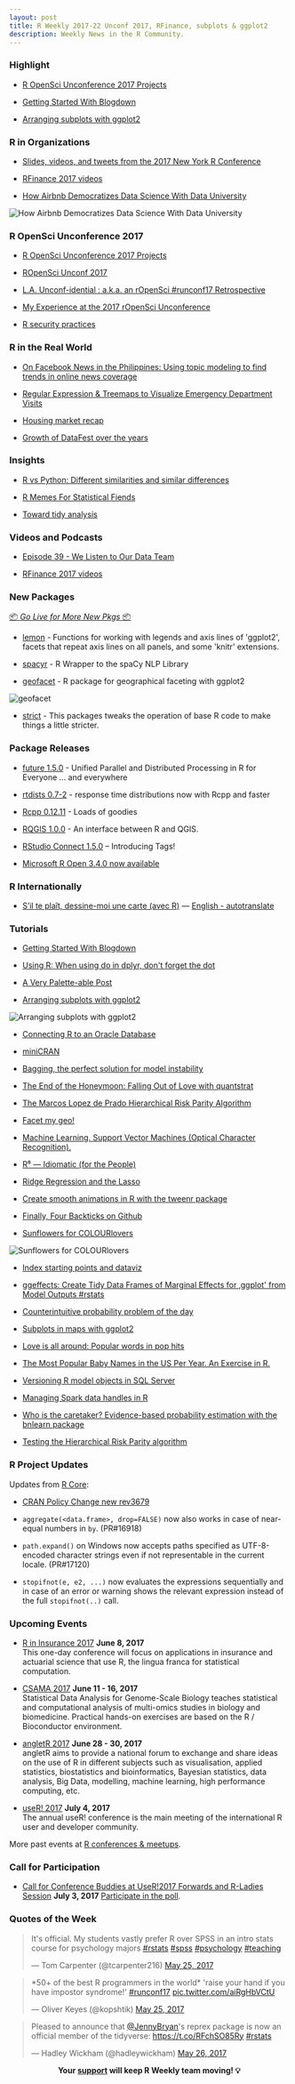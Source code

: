```yaml
---
layout: post
title: R Weekly 2017-22 Unconf 2017, RFinance, subplots & ggplot2
description: Weekly News in the R Community.
---
```


###  Highlight

+ [R OpenSci Unconference 2017 Projects](https://ropenscilabs.github.io/runconf17-projects/)

+ [Getting Started With Blogdown](https://www.znmeb.mobi/2017/05/12/getting-started-with-blogdown/)

+ [Arranging subplots with ggplot2](https://ikashnitsky.github.io/2017/align-six-maps/)

###  R in Organizations

+ [Slides, videos, and tweets from the 2017 New York R Conference](http://varianceexplained.org/r/nyr-conference/)

+ [RFinance 2017 videos](https://channel9.msdn.com/events/RFinance/RFinance-2017)

+ [How Airbnb Democratizes Data Science With Data University](https://medium.com/airbnb-engineering/how-airbnb-democratizes-data-science-with-data-university-3eccc71e073a?source=rss----53c7c27702d5--data_science)

![How Airbnb Democratizes Data Science With Data University](https://raw.githubusercontent.com/rweekly/image/master/2017-03/airbnb-data.png)

###  R OpenSci Unconference 2017

+ [R OpenSci Unconference 2017 Projects](https://ropenscilabs.github.io/runconf17-projects/)

+ [ROpenSci Unconf 2017](http://kbroman.org/blog/2017/05/27/ropensci-unconf-2017/)

+ [L.A. Unconf-idential : a.k.a. an rOpenSci #runconf17 Retrospective](https://rud.is/b/2017/05/28/l-a-unconf-idential-a-k-a-an-ropensci-runconf17-retrospective/)

+ [My Experience at the 2017 rOpenSci Unconference](https://jasdumas.github.io/2017-05-28-runconf17-experience/)

+ [R security practices](https://ropenscilabs.github.io/r-security-practices/index.html)

###  R in the Real World

+ [On Facebook News in the Philippines: Using topic modeling to find trends in online news coverage](http://www.tjpalanca.com/2017/03/facebook-news-topic-modeling.html)

+ [Regular Expression & Treemaps to Visualize Emergency Department Visits](https://incidental-ideas.org/2017/05/25/regular-expression-treemaps-to-visualize-emergency-department-visits/)

+ [Housing market recap](http://lenkiefer.github.io/2017/05/25/week-in-review)

+ [Growth of DataFest over the years ](https://rviews.rstudio.com/2017/05/24/growth-of-datafest-over-the-years/)

###  Insights

+ [R vs Python: Different similarities and similar differences](https://gigadom.wordpress.com/2017/05/22/r-vs-python-different-similarities-and-similar-differences/)

+ [R Memes For Statistical Fiends](https://www.facebook.com/Rmemes0)

+ [Toward tidy analysis](https://simplystatistics.org/2017/05/24/toward-tidy-analysis/)

###  Videos and Podcasts

+ [Episode 39 - We Listen to Our Data Team](https://soundcloud.com/nssd-podcast/episode-39-we-listen-to-our-data-team)

+ [RFinance 2017 videos](https://channel9.msdn.com/events/RFinance/RFinance-2017)

###  New Packages

<p class="added-hostname"><a href="https://rweekly.org/live" target="_blank" class="externalLink">📦 <i>Go Live for More New Pkgs</i> 📦</a></p>

+ [lemon](https://github.com/stefanedwards/lemon) - Functions for working with legends and axis lines of 'ggplot2', facets that repeat axis lines on all panels, and some 'knitr' extensions.

+ [spacyr](http://github.com/kbenoit/spacyr) - R Wrapper to the spaCy NLP Library

+ [geofacet](https://github.com/hafen/geofacet) - 
R package for geographical faceting with ggplot2

![geofacet](https://raw.githubusercontent.com/rweekly/image/master/2017-03/us_map.png)

+ [strict](https://github.com/hadley/strict) - This packages tweaks the operation of base R code to make things a little stricter.

###  Package Releases

+ [future 1.5.0](http://cran.r-project.org/package=future) - Unified Parallel and Distributed Processing in R for Everyone ... and everywhere

+ [rtdists 0.7-2](http://singmann.org/rtdists-0-7-2-response-time-distributions-now-with-rcpp-and-faster/) - response time distributions now with Rcpp and faster

+ [Rcpp 0.12.11](http://dirk.eddelbuettel.com/blog/2017/05/23#rcpp_0.12.11) - Loads of goodies

+ [RQGIS 1.0.0](https://jannesm.wordpress.com/2017/05/26/rqgis-release-1-0-0/) - An interface between R and QGIS.

+ [RStudio Connect 1.5.0](https://blog.rstudio.org/2017/05/23/rstudio-connect-1-5-0-introducing-tags/)  – Introducing Tags!

+ [Microsoft R Open 3.4.0 now available](http://blog.revolutionanalytics.com/2017/05/microsoft-r-open-340-now-available.html)


###  R Internationally

+ [S’il te plaît, dessine-moi une carte (avec R)](http://www.thinkr.fr/sil-te-plait-dessine-moi-carte-r/) — [English - autotranslate](http://translate.google.com/translate?hl=&sl=fr&tl=en&u=http://www.thinkr.fr/sil-te-plait-dessine-moi-carte-r/)



###  Tutorials

+ [Getting Started With Blogdown](https://www.znmeb.mobi/2017/05/12/getting-started-with-blogdown/)

+ [Using R: When using do in dplyr, don't forget the dot](https://martinsbioblogg.wordpress.com/2017/05/21/using-r-when-using-do-in-dplyr-dont-forget-the-dot/)

+ [A Very Palette-able  Post](https://rud.is/b/2017/05/21/a-very-pallete-able-post/)

+ [Arranging subplots with ggplot2](https://ikashnitsky.github.io/2017/align-six-maps/)

![Arranging subplots with ggplot2](https://raw.githubusercontent.com/rweekly/image/master/2017-03/s-fig-01-1.png)

+ [Connecting R to an Oracle Database](http://geraldbelton.com/connecting-r-to-an-oracle-database/)

+ [miniCRAN](http://kbroman.org/blog/2017/05/23/minicran/)

+ [Bagging, the perfect solution for model instability](https://insightr.wordpress.com/2017/05/22/bagging-the-perfect-solution-for-model-instability/)

+ [The End of the Honeymoon: Falling Out of Love with quantstrat](https://ntguardian.wordpress.com/2017/05/22/the-end-of-the-honeymoon-falling-out-of-love-with-quantstrat/)

+ [The Marcos Lopez de Prado Hierarchical Risk Parity Algorithm](https://quantstrattrader.wordpress.com/2017/05/22/the-marcos-lopez-de-prado-hierarchical-risk-parity-algorithm/)


+ [Facet my geo!](http://lenkiefer.github.io/2017/05/22/geo-my-facet)

+ [Machine Learning. Support Vector Machines (Optical Character Recognition).](http://datarvalue.blogspot.com/2017/05/machine-learning-support-vector.html)

+ [R⁶ — Idiomatic (for the People)](https://rud.is/b/2017/05/23/r%e2%81%b6-idiomatic-for-the-people/)

+ [Ridge Regression and the Lasso](https://realdataweb.wordpress.com/2017/05/23/ridge-regression-and-the-lasso/)

+ [Create smooth animations in R with the tweenr package](http://blog.revolutionanalytics.com/2017/05/tweenr.html)

+ [Finally, Four Backticks on Github](https://yihui.name/en/2017/05/four-backticks-github/)

+ [Sunflowers for COLOURlovers](https://fronkonstin.com/2017/05/22/sunflowers-for-colourlovers/)

![Sunflowers for COLOURlovers](https://i1.wp.com/fronkonstin.com/wp-content/uploads/2017/05/flower2.png?w=825&ssl=1)

+ [Index starting points and dataviz](http://lenkiefer.github.io/2017/05/23/index-start)

+ [ggeffects: Create Tidy Data Frames of Marginal Effects for ‚ggplot' from Model Outputs #rstats](https://strengejacke.wordpress.com/2017/05/24/ggeffects-create-tidy-data-frames-of-marginal-effects-for-ggplot-from-model-outputs-rstats/)

+ [Counterintuitive probability problem of the day](http://www.decisionsciencenews.com/2017/05/24/counterintuitive-probability-problem-day/)

+ [Subplots in maps with ggplot2](https://ikashnitsky.github.io/2017/subplots-in-maps/)

+ [Love is all around: Popular words in pop hits](http://blog.revolutionanalytics.com/2017/05/love-is-all-around.html)

+ [The Most Popular Baby Names in the US Per Year. An Exercise in R.](http://datarvalue.blogspot.com/2017/05/the-most-popular-baby-names-in-us-per.html)

+ [Versioning R model objects in SQL Server](https://itsalocke.com/versioning-r-model-objects-in-sql-server/)

+ [Managing Spark data handles in R](http://www.win-vector.com/blog/2017/05/managing-spark-data-handles-in-r/)

+ [Who is the caretaker? Evidence-based probability estimation with the bnlearn package](http://blog.revolutionanalytics.com/2017/05/who-is-the-caretaker.html)

+ [Testing the Hierarchical Risk Parity algorithm](https://quantstrattrader.wordpress.com/2017/05/26/testing-the-hierarchical-risk-parity-algorithm/)

<!--<div class="post-more-begin"></div><div class="post-more-end"></div>-->

###  R Project Updates

Updates from [R Core](http://developer.r-project.org/blosxom.cgi/R-devel/NEWS):

+ [CRAN Policy Change new rev3679](https://github.com/eddelbuettel/crp/commit/25cb0d5baa8ff959fa7e43ba436e2f004cfbacea)

+ `aggregate(<data.frame>, drop=FALSE)` now also works in case of near-equal numbers in `by`. (PR#16918)

+ `path.expand()` on Windows now accepts paths specified as UTF-8-encoded character strings even if not representable in the current locale. (PR#17120)

+ `stopifnot(e, e2, ...)` now evaluates the expressions sequentially and in case of an error or warning shows the relevant expression instead of the full `stopifnot(..)` call.


###  Upcoming Events

+ [R in Insurance 2017](https://rininsurance17.sciencesconf.org/) **June 8, 2017** <br />
This one-day conference will focus on applications in insurance and actuarial science that use R, the lingua franca for statistical computation.

+ [CSAMA 2017](http://www.huber.embl.de/csama2017/) **June 11 - 16, 2017** <br />
Statistical Data Analysis for Genome-Scale Biology teaches statistical and computational analysis of multi-omics studies in biology and biomedicine. Practical hands-on exercises are based on the R / Bioconductor environment.

+ [angletR 2017](http://angletr2017.com/) **June 28 - 30, 2017** <br/>
angletR aims to provide a national forum to exchange and share ideas on the use of R in different subjects such as visualisation, applied statistics, biostatistics and bioinformatics, Bayesian statistics, data analysis, Big Data, modelling, machine learning, high performance computing, etc.

+ [useR! 2017](http://user2017.brussels/) **July 4, 2017** <br />
The annual useR! conference is the main meeting of the international R user and developer community.

More past events at [R conferences & meetups](https://conf.rweekly.org).


###  Call for Participation

+ [Call for Conference Buddies at UseR!2017 Forwards and R-Ladies Session](https://user2017.brussels/news/2017/forwards-and-r-ladies-session-monday-3-july) **July 3, 2017** [Participate in the poll](https://user2017.typeform.com/to/Gj4M3H).  

###  Quotes of the Week


<blockquote class="twitter-tweet" data-lang="en"><p lang="en" dir="ltr">It&#39;s official. My students vastly prefer R over SPSS in an intro stats course for psychology majors <a href="https://twitter.com/hashtag/rstats?src=hash">#rstats</a> <a href="https://twitter.com/hashtag/spss?src=hash">#spss</a> <a href="https://twitter.com/hashtag/psychology?src=hash">#psychology</a> <a href="https://twitter.com/hashtag/teaching?src=hash">#teaching</a></p>&mdash; Tom Carpenter (@tcarpenter216) <a href="https://twitter.com/tcarpenter216/status/867621299312443392">May 25, 2017</a></blockquote>

<blockquote class="twitter-tweet" data-lang="en"><p lang="en" dir="ltr">*50+ of the best R programmers in the world* &#39;raise your hand if you have impostor syndrome!&#39; <a href="https://twitter.com/hashtag/runconf17?src=hash">#runconf17</a> <a href="https://t.co/aiRgHbVCtU">pic.twitter.com/aiRgHbVCtU</a></p>&mdash; Oliver Keyes (@kopshtik) <a href="https://twitter.com/kopshtik/status/867786243911819264">May 25, 2017</a></blockquote>

<blockquote class="twitter-tweet" data-lang="en"><p lang="en" dir="ltr">Pleased to announce that <a href="https://twitter.com/JennyBryan">@JennyBryan</a>&#39;s reprex package is now an official member of the tidyverse: <a href="https://t.co/RFchSO85Ry">https://t.co/RFchSO85Ry</a> <a href="https://twitter.com/hashtag/rstats?src=hash">#rstats</a></p>&mdash; Hadley Wickham (@hadleywickham) <a href="https://twitter.com/hadleywickham/status/868250029357547520">May 26, 2017</a></blockquote>


<p class="hide-support added-hostname support-rweekly" style="text-align: center;font-weight: bold;">Your <a class="non-visited externalLink" href="https://www.patreon.com/rweekly" onclick="pas(this)">support</a> will keep R Weekly team moving! 💡</p>
